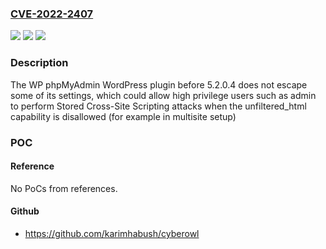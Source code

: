 ### [CVE-2022-2407](https://cve.mitre.org/cgi-bin/cvename.cgi?name=CVE-2022-2407)
![](https://img.shields.io/static/v1?label=Product&message=WP%20phpMyAdmin&color=blue)
![](https://img.shields.io/static/v1?label=Version&message=5.2.0.4%3C%205.2.0.4%20&color=brighgreen)
![](https://img.shields.io/static/v1?label=Vulnerability&message=CWE-79%20Cross-Site%20Scripting%20(XSS)&color=brighgreen)

### Description

The WP phpMyAdmin WordPress plugin before 5.2.0.4 does not escape some of its settings, which could allow high privilege users such as admin to perform Stored Cross-Site Scripting attacks when the unfiltered_html capability is disallowed (for example in multisite setup)

### POC

#### Reference
No PoCs from references.

#### Github
- https://github.com/karimhabush/cyberowl

